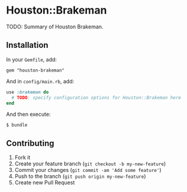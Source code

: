 # Houston::Brakeman

TODO: Summary of Houston Brakeman.


## Installation

In your `Gemfile`, add:

    gem "houston-brakeman"

And in `config/main.rb`, add:

```ruby
use :brakeman do
  # TODO: specify configuration options for Houston::Brakeman here
end
```

And then execute:

    $ bundle


## Contributing

1. Fork it
2. Create your feature branch (`git checkout -b my-new-feature`)
3. Commit your changes (`git commit -am 'Add some feature'`)
4. Push to the branch (`git push origin my-new-feature`)
5. Create new Pull Request
